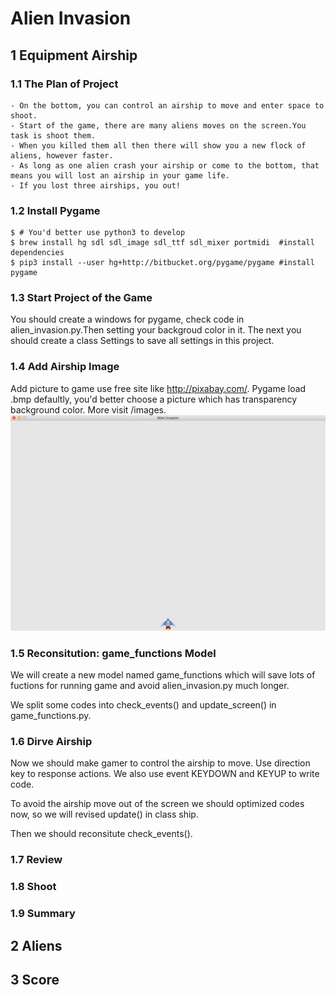 # Alien Invasion

## 1 Equipment Airship

### 1.1 The Plan of Project
    
    - On the bottom, you can control an airship to move and enter space to shoot.
    - Start of the game, there are many aliens moves on the screen.You task is shoot them.
    - When you killed them all then there will show you a new flock of aliens, however faster. 
    - As long as one alien crash your airship or come to the bottom, that means you will lost an airship in your game life.
    - If you lost three airships, you out!


### 1.2 Install Pygame
```Shell
$ # You'd better use python3 to develop
$ brew install hg sdl sdl_image sdl_ttf sdl_mixer portmidi  #install dependencies
$ pip3 install --user hg+http://bitbucket.org/pygame/pygame #install pygame
```


### 1.3 Start Project of the Game

You should create a windows for pygame, check code in alien_invasion.py.Then setting your backgroud color in it. The next you should create a class Settings to save all settings in this project.<br>


### 1.4 Add Airship Image

Add picture to game use free site like http://pixabay.com/. Pygame load .bmp defaultly, you'd better choose a picture which has transparency background color. More visit /images. <br>
![12-2](https://github.com/i0Ek3/PythonCrashCourse/blob/master/code/part2/proj1/pic/12-2.png)<br>


### 1.5 Reconsitution: game_functions Model

We will create a new model named game_functions which will save lots of fuctions for running game and avoid alien_invasion.py much longer.

We split some codes into check_events() and update_screen() in game_functions.py.


### 1.6 Dirve Airship

Now we should make gamer to control the airship to move. Use direction key to response actions. We also use event KEYDOWN and KEYUP to write code.

To avoid the airship move out of the screen we should optimized codes now, so we will revised update() in class ship.

Then we should reconsitute check_events().


### 1.7 Review

### 1.8 Shoot

### 1.9 Summary



## 2 Aliens



## 3 Score




